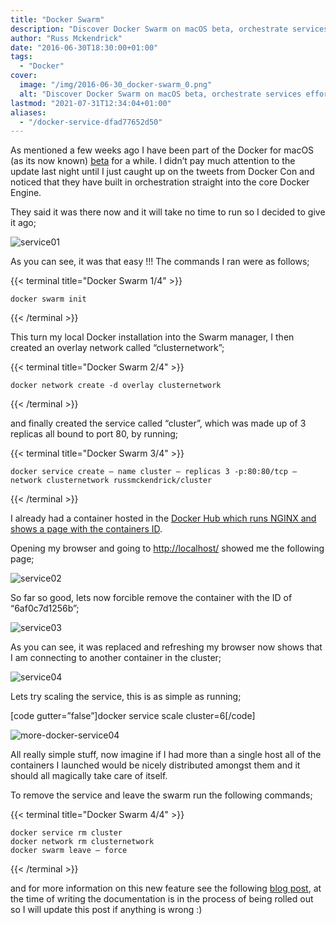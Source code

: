 ```yaml
---
title: "Docker Swarm"
description: "Discover Docker Swarm on macOS beta, orchestrate services effortlessly, and scale with ease. Step-by-step guide included."
author: "Russ Mckendrick"
date: "2016-06-30T18:30:00+01:00"
tags:
  - "Docker"
cover:
  image: "/img/2016-06-30_docker-swarm_0.png"
  alt: "Discover Docker Swarm on macOS beta, orchestrate services effortlessly, and scale with ease. Step-by-step guide included."
lastmod: "2021-07-31T12:34:04+01:00"
aliases:
  - "/docker-service-dfad77652d50"
---
```


As mentioned a few weeks ago I have been part of the Docker for macOS (as its now known) [beta](/2016/05/08/docker-on-mac-osx/) for a while. I didn’t pay much attention to the update last night until I just caught up on the tweets from Docker Con and noticed that they have built in orchestration straight into the core Docker Engine.

They said it was there now and it will take no time to run so I decided to give it ago;

![service01](/img/2016-06-30_docker-swarm_1.png)

As you can see, it was that easy !!! The commands I ran were as follows;

{{< terminal title="Docker Swarm 1/4" >}}
```
docker swarm init
```
{{< /terminal >}}

This turn my local Docker installation into the Swarm manager, I then created an overlay network called “clusternetwork”;

{{< terminal title="Docker Swarm 2/4" >}}
```
docker network create -d overlay clusternetwork
```
{{< /terminal >}}

and finally created the service called “cluster”, which was made up of 3 replicas all bound to port 80, by running;

{{< terminal title="Docker Swarm 3/4" >}}
```
docker service create — name cluster — replicas 3 -p:80:80/tcp — network clusternetwork russmckendrick/cluster
```
{{< /terminal >}}

I already had a container hosted in the [Docker Hub which runs NGINX and shows a page with the containers ID](https://hub.docker.com/r/russmckendrick/cluster/).

Opening my browser and going to [http://localhost/](http://localhost/) showed me the following page;

![service02](/img/2016-06-30_docker-swarm_2.png)

So far so good, lets now forcible remove the container with the ID of “6af0c7d1256b”;

![service03](/img/2016-06-30_docker-swarm_3.png)

As you can see, it was replaced and refreshing my browser now shows that I am connecting to another container in the cluster;

![service04](/img/2016-06-30_docker-swarm_4.png)

Lets try scaling the service, this is as simple as running;

[code gutter=”false”]docker service scale cluster=6[/code]

![more-docker-service04](/img/2016-06-30_docker-swarm_5.png)

All really simple stuff, now imagine if I had more than a single host all of the containers I launched would be nicely distributed amongst them and it should all magically take care of itself.

To remove the service and leave the swarm run the following commands;

{{< terminal title="Docker Swarm 4/4" >}}
```
docker service rm cluster
docker network rm clusternetwork
docker swarm leave — force
```
{{< /terminal >}}

and for more information on this new feature see the following [blog post](https://blog.docker.com/2016/06/docker-1-12-built-in-orchestration/), at the time of writing the documentation is in the process of being rolled out so I will update this post if anything is wrong :)